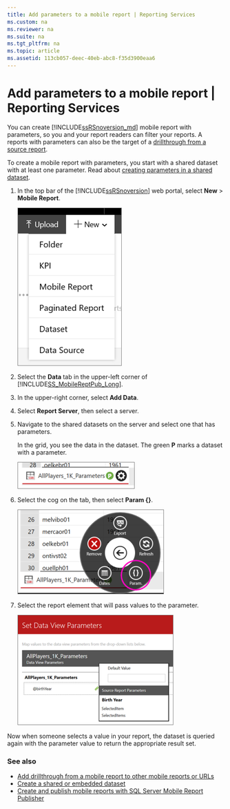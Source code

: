 ```yaml
---
title: Add parameters to a mobile report | Reporting Services
ms.custom: na
ms.reviewer: na
ms.suite: na
ms.tgt_pltfrm: na
ms.topic: article
ms.assetid: 113cb057-deec-40eb-abc8-f35d3900eaa6
---
```

# Add parameters to a mobile report | Reporting Services
You can create [!INCLUDE[ssRSnoversion_md](../../Token\Other/ssRSnoversion_md.md)] mobile report with parameters, so you and your report readers can filter your reports. A reports with parameters can also be the target of a [drillthrough from a source report](../../Topics\TopicNameContainA/Add-drillthrough-from-a-mobile-report-to-other-mobile-reports-or-URLs.md). 

To create a mobile report with parameters, you start with a shared dataset with at least one parameter. Read about [creating parameters in a shared dataset](../../Topics\TopicNameContainA/Create-a-Shared-Dataset-or-Embedded-Dataset--Report-Builder-and-SSRS-.md).  
1. In the top bar of the [!INCLUDE[ssRSnoversion](../../Token\Other/ssRSnoversion.md)] web portal, select **New** > **Mobile Report**.  
  
   ![PBI_SSMRP_NewMenu](../../Images\Image\ImageNotContaina/PBI_SSMRP_NewMenu.png)  
     
2. Select the **Data** tab in the upper-left corner of [!INCLUDE[SS_MobileReptPub_Long](../../Token\Other/SS_MobileReptPub_Long.md)].   
  
3. In the upper-right corner, select **Add Data**.  
  
4. Select **Report Server**, then select a server.  
  
5. Navigate to the shared datasets on the server and select one that has parameters.  
  
   In the grid, you see the data in the dataset. The green **P** marks a dataset with a parameter.  
     
   ![SSMRP_PforParam](../../Images\Image\ImageNotContaina/SSMRP_PforParam.png)  
  
6. Select the cog on the tab, then select **Param {}**.  
  
   ![SSMRP_ParamWheel](../../Images\Image\ImageNotContaina/SSMRP_ParamWheel.png)  
  
7. Select the report element that will pass values to the parameter.  
  
   ![SSMRP_SetParam](../../Images\Image\ImageNotContaina/SSMRP_SetParam.png)  
     
Now when someone selects a value in your report, the dataset is queried again with the parameter value to return the appropriate result set.     
  
### See also  
-  [Add drillthrough from a mobile report to other mobile reports or URLs](../../Topics\TopicNameContainA/Add-drillthrough-from-a-mobile-report-to-other-mobile-reports-or-URLs.md)
-  [Create a shared or embedded dataset](../../Topics\TopicNameContainA/Create-a-Shared-Dataset-or-Embedded-Dataset--Report-Builder-and-SSRS-.md)
- [Create and publish mobile reports with SQL Server Mobile Report Publisher](../../Topics\TopicNameNotContainA/Create-mobile-reports-with-SQL-Server-Mobile-Report-Publisher.md)  
  
  
